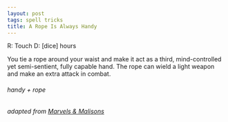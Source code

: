 ```yaml
---
layout: post
tags: spell tricks
title: A Rope Is Always Handy
---
```

R: Touch		D: [dice] hours

You tie a rope around your waist and make it act as a third, mind-controlled yet semi-sentient, fully capable hand. The rope can wield a light weapon and make an extra attack in combat.

###### handy + rope
###### adapted from [Marvels & Malisons](https://www.exaltedfuneral.com/products/marvel-malisons)
